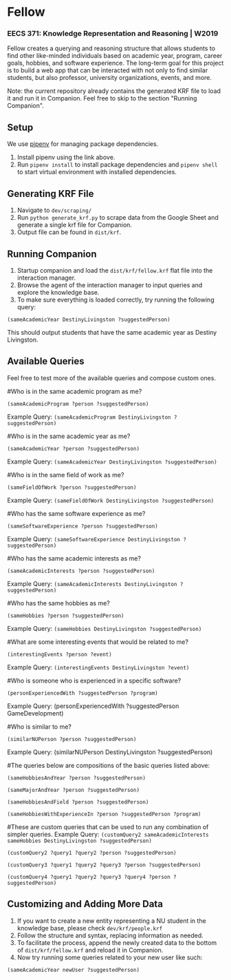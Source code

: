 # Fellow
### EECS 371: Knowledge Representation and Reasoning | W2019
Fellow creates a querying and reasoning structure that allows students to find other like-minded individuals based on academic year, program, career goals, hobbies, and software experience. The long-term goal for this project is to build a web app that can be interacted with not only to find similar students, but also professor, university organizations, events, and more.

Note: the current repository already contains the generated KRF file to load it and run it in Companion. Feel free to skip to the section "Running Companion".

## Setup
We use [pipenv](https://github.com/pypa/pipenv) for managing package dependencies.

1. Install pipenv using the link above.
2. Run `pipenv install` to install package dependencies and `pipenv shell` to start virtual environment with installed dependencies.

## Generating KRF File
1. Navigate to `dev/scraping/`
2. Run `python generate_krf.py` to scrape data from the Google Sheet and generate a single krf file for Companion.
3. Output file can be found in `dist/krf`.

## Running Companion
1. Startup companion and load the `dist/krf/fellow.krf` flat file into the interaction manager.
2. Browse the agent of the interaction manager to input queries and explore the knowledge base.
3. To make sure everything is loaded correctly, try running the following query:
```
(sameAcademicYear DestinyLivingston ?suggestedPerson)
```
This should output students that have the same academic year as Destiny Livingston.

## Available Queries
Feel free to test more of the available queries and compose custom ones.

#Who is in the same academic program as me?
```
(sameAcademicProgram ?person ?suggestedPerson)
```
Example Query: `(sameAcademicProgram DestinyLivingston ?suggestedPerson)`

#Who is in the same academic year as me?
```
(sameAcademicYear ?person ?suggestedPerson)
```
Example Query: `(sameAcademicYear DestinyLivingston ?suggestedPerson)`

#Who is in the same field of work as me?
```
(sameFieldOfWork ?person ?suggestedPerson)
```
Example Query: `(sameFieldOfWork DestinyLivingston ?suggestedPerson)`

#Who has the same software experience as me?
```
(sameSoftwareExperience ?person ?suggestedPerson)
```
Example Query: `(sameSoftwareExperience DestinyLivingston ?suggestedPerson)`

#Who has the same academic interests as me?
```
(sameAcademicInterests ?person ?suggestedPerson)
```
Example Query: `(sameAcademicInterests DestinyLivingston ?suggestedPerson)`

#Who has the same hobbies as me?
```
(sameHobbies ?person ?suggestedPerson)
```
Example Query: `(sameHobbies DestinyLivingston ?suggestedPerson)`

#What are some interesting events that would be related to me?
```
(interestingEvents ?person ?event)
```
Example Query: `(interestingEvents DestinyLivingston ?event)`

#Who is someone who is experienced in a specific software?
```
(personExperiencedWith ?suggestedPerson ?program)
```
Example Query: (personExperiencedWith ?suggestedPerson GameDevelopment)

#Who is similar to me?
```
(similarNUPerson ?person ?suggestedPerson)
```
Example Query: (similarNUPerson DestinyLivingston ?suggestedPerson)

#The queries below are compositions of the basic queries listed above:
```
(sameHobbiesAndYear ?person ?suggestedPerson)
```
```
(sameMajorAndYear ?person ?suggestedPerson)
```
```
(sameHobbiesAndField ?person ?suggestedPerson)
```
```
(sameHobbiesWithExperienceIn ?person ?suggestedPerson ?program)
```

#These are custom queries that can be used to run any combination of simpler queries.
Example Query: `(customQuery2 sameAcademicInterests sameHobbies DestinyLivingston ?suggestedPerson)`
```
(customQuery2 ?query1 ?query2 ?person ?suggestedPerson)
```
```
(customQuery3 ?query1 ?query2 ?query3 ?person ?suggestedPerson)
```
```
(customQuery4 ?query1 ?query2 ?query3 ?query4 ?person ?suggestedPerson)
```

## Customizing and Adding More Data
1. If you want to create a new entity representing a NU student in the knowledge base, please check `dev/krf/people.krf`
2. Follow the structure and syntax, replacing information as needed.
3. To facilitate the process, append the newly created data to the bottom of `dist/krf/fellow.krf` and reload it in Companion.
4. Now try running some queries related to your new user like such:
```
(sameAcademicYear newUser ?suggestedPerson)
```
